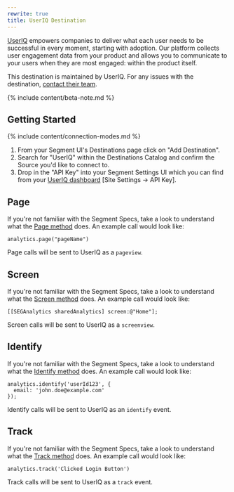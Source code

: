 ```yaml
---
rewrite: true
title: UserIQ Destination
---
```


[UserIQ](http://useriq.com) empowers companies to deliver what each user needs to be successful in every moment, starting with adoption. Our platform collects user engagement data from your product and allows you to communicate to your users when they are most engaged: within the product itself.

This destination is maintained by UserIQ. For any issues with the destination, [contact their team](mailto:support@useriq.com).

{% include content/beta-note.md %}

## Getting Started

{% include content/connection-modes.md %}

1. From your Segment UI's Destinations page click on "Add Destination".
2. Search for "UserIQ" within the Destinations Catalog and confirm the Source you'd like to connect to.
3. Drop in the "API Key" into your Segment Settings UI which you can find from your [UserIQ dashboard](https://app.useriq.com/) [Site Settings -> API Key].

## Page

If you're not familiar with the Segment Specs, take a look to understand what the [Page method](https://segment.com/docs/connections/spec/page/) does. An example call would look like:

```
analytics.page("pageName")
```

Page calls will be sent to UserIQ as a `pageview`.


## Screen

If you're not familiar with the Segment Specs, take a look to understand what the [Screen method](https://segment.com/docs/connections/spec/page/) does. An example call would look like:

```
[[SEGAnalytics sharedAnalytics] screen:@"Home"];
```

Screen calls will be sent to UserIQ as a `screenview`.


## Identify

If you're not familiar with the Segment Specs, take a look to understand what the [Identify method](https://segment.com/docs/connections/spec/identify/) does. An example call would look like:

```
analytics.identify('userId123', {
  email: 'john.doe@example.com'
});
```

Identify calls will be sent to UserIQ as an `identify` event.


## Track

If you're not familiar with the Segment Specs, take a look to understand what the [Track method](https://segment.com/docs/connections/spec/track/) does. An example call would look like:

```
analytics.track('Clicked Login Button')
```

Track calls will be sent to UserIQ as a `track` event.
